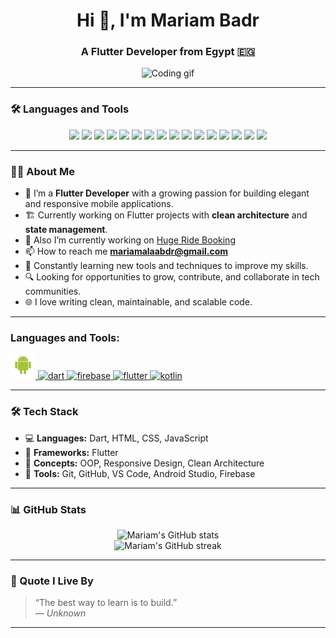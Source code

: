 <h1 align="center">Hi 👋, I'm Mariam Badr</h1>
<h3 align="center">A Flutter Developer from Egypt 🇪🇬</h3>

<p align="center">
  <img src="https://media.giphy.com/media/du3J3cXyzhj75IOgvA/giphy.gif" width="200" alt="Coding gif"/>
</p>

---
### 🛠️ Languages and Tools

<p align="center">
  <img src="https://img.shields.io/badge/Dart-0175C2?style=for-the-badge&logo=dart&logoColor=white"/>
  <img src="https://img.shields.io/badge/Flutter-02569B?style=for-the-badge&logo=flutter&logoColor=white"/>
  <img src="https://img.shields.io/badge/Firebase-FFCA28?style=for-the-badge&logo=firebase&logoColor=black"/>
  <img src="https://img.shields.io/badge/VSCode-007ACC?style=for-the-badge&logo=visual-studio-code&logoColor=white"/>
  <img src="https://img.shields.io/badge/GitHub-181717?style=for-the-badge&logo=github&logoColor=white"/>
  <img src="https://img.shields.io/badge/Android%20Studio-3DDC84?style=for-the-badge&logo=android-studio&logoColor=white"/>
  <img src="https://img.shields.io/badge/Cross%20Platform-00C7B7?style=for-the-badge&logo=flutter&logoColor=white"/>
  <img src="https://img.shields.io/badge/Xcode-147EFB?style=for-the-badge&logo=xcode&logoColor=white"/>
  <img src="https://img.shields.io/badge/Git-F05032?style=for-the-badge&logo=git&logoColor=white"/>
  <img src="https://img.shields.io/badge/REST%20API-FF6F00?style=for-the-badge&logo=fastapi&logoColor=white"/>
  <img src="https://img.shields.io/badge/Provider-0A6EBD?style=for-the-badge&logo=provider&logoColor=white"/>
  <img src="https://img.shields.io/badge/GetX-DC143C?style=for-the-badge&logo=flutter&logoColor=white"/>
  <img src="https://img.shields.io/badge/Bloc-0175C2?style=for-the-badge&logo=bloc&logoColor=white"/>
  <img src="https://img.shields.io/badge/Riverpod-2E7D32?style=for-the-badge&logo=flutter&logoColor=white"/>
  <img src="https://img.shields.io/badge/FlutterFire-FFA000?style=for-the-badge&logo=firebase&logoColor=white"/>
  <img src="https://img.shields.io/badge/Shell-121011?style=for-the-badge&logo=gnu-bash&logoColor=white"/>

</p>

---
### 👩‍💻 About Me
- 💙 I’m a **Flutter Developer** with a growing passion for building elegant and responsive mobile applications.
- 🏗️ Currently working on Flutter projects with **clean architecture** and **state management**.
- 🔭 Also I’m currently working on [Huge Ride Booking](https://github.com/m9m6/safar_maei.git)
- 📫 How to reach me **mariamalaabdr@gmail.com**
- 🌱 Constantly learning new tools and techniques to improve my skills.
- 🔍 Looking for opportunities to grow, contribute, and collaborate in tech communities.
- 🌐 I love writing clean, maintainable, and scalable code.

</p>

---

<h3 align="left">Languages and Tools:</h3>
<p align="left"> <a href="https://developer.android.com" target="_blank" rel="noreferrer"> <img src="https://raw.githubusercontent.com/devicons/devicon/master/icons/android/android-original-wordmark.svg" alt="android" width="40" height="40"/> </a> <a href="https://dart.dev" target="_blank" rel="noreferrer"> <img src="https://www.vectorlogo.zone/logos/dartlang/dartlang-icon.svg" alt="dart" width="40" height="40"/> </a> <a href="https://firebase.google.com/" target="_blank" rel="noreferrer"> <img src="https://www.vectorlogo.zone/logos/firebase/firebase-icon.svg" alt="firebase" width="40" height="40"/> </a> <a href="https://flutter.dev" target="_blank" rel="noreferrer"> <img src="https://www.vectorlogo.zone/logos/flutterio/flutterio-icon.svg" alt="flutter" width="40" height="40"/> </a> <a href="https://kotlinlang.org" target="_blank" rel="noreferrer"> <img src="https://www.vectorlogo.zone/logos/kotlinlang/kotlinlang-icon.svg" alt="kotlin" width="40" height="40"/> </a> </p>
</p>

---

### 🛠️ Tech Stack

- 💻 **Languages:** Dart, HTML, CSS, JavaScript
- 📱 **Frameworks:** Flutter
- 🧠 **Concepts:** OOP, Responsive Design, Clean Architecture
- 🔧 **Tools:** Git, GitHub, VS Code, Android Studio, Firebase

---

### 📊 GitHub Stats

<p align="center">
  <img src="https://github-readme-stats.vercel.app/api?username=MariamBadr&show_icons=true&theme=tokyonight" alt="Mariam's GitHub stats"/>
  <br/>
  <img src="https://github-readme-streak-stats.herokuapp.com/?user=MariamBadr&theme=tokyonight" alt="Mariam's GitHub streak"/>
</p>

---


### 🚀 Quote I Live By

> “The best way to learn is to build.”  
> *— Unknown*

---

